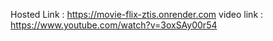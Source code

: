 Hosted Link : https://movie-flix-ztis.onrender.com
video link : https://www.youtube.com/watch?v=3oxSAy00r54

